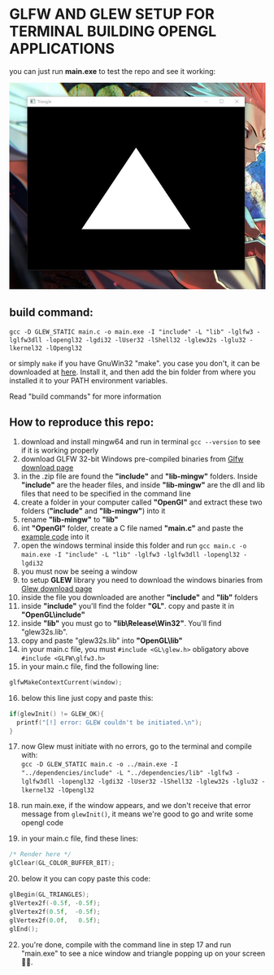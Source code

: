 # GLFW AND GLEW SETUP FOR TERMINAL BUILDING OPENGL APPLICATIONS

you can just run **main.exe** to test the repo and see it working:

![traingle](https://github.com/v1ctor13/GLFW-GLEW-hello-world-win-10-terminal-compiling/blob/master/triangle.jpg)

## build command: 
```
gcc -D GLEW_STATIC main.c -o main.exe -I "include" -L "lib" -lglfw3 -lglfw3dll -lopengl32 -lgdi32 -lUser32 -lShell32 -lglew32s -lglu32 -lkernel32 -lOpengl32
```  
or simply ```make``` if you have GnuWin32 "make". 
you case you don't, it can be downloaded at [here](https://sourceforge.net/projects/gnuwin32/files/make/3.81/make-3.81.exe/download?use_mirror=iWeb&download=). Install it, and then add the bin folder from where you installed it to your PATH environment variables.  
  
Read "build commands" for more information  
  
## How to reproduce this repo:  
  
1. download and install mingw64 and run in terminal ```gcc --version``` to see if it is working properly  
2. download GLFW 32-bit Windows pre-compiled binaries from [Glfw download page](https://www.glfw.org/download.html)  
3. in the .zip file are found the **"include"** and **"lib-mingw"** folders. Inside **"include"** are the header files, and inside **"lib-mingw"** are the dll and lib files that need to be specified in the command line  
4. create a folder in your computer called **"OpenGl"** and extract these two folders (**"include"** and **"lib-mingw"**) into it  
5. rename **"lib-mingw"** to **"lib"**  
6. int **"OpenGl"** folder, create a C file named **"main.c"** and paste the [example code](https://www.glfw.org/documentation) into it  
7. open the windows terminal inside this folder and run ```gcc main.c -o main.exe -I "include" -L "lib" -lglfw3 -lglfw3dll -lopengl32 -lgdi32```  
8. you must now be seeing a window
9. to setup **GLEW** library you need to download the windows binaries from [Glew download page](http://glew.sourceforge.net/)
10. inside the file you downloaded are another **"include"** and **"lib"** folders
11. inside **"include"** you'll find the folder **"GL"**. copy and paste it in **"OpenGL\include"**
12. inside **"lib"** you must go to **"lib\Release\Win32\"**. You'll find "glew32s.lib".
13. copy and paste "glew32s.lib" into **"OpenGL\lib"**
14. in your main.c file, you must ```#include <GL\glew.h>``` obligatory above ```#include <GLFW\glfw3.h>``` 
15. in your main.c file, find the following line:
```c
glfwMakeContextCurrent(window);
```  
16. below this line just copy and paste this:
```c
if(glewInit() != GLEW_OK){
  printf("[!] error: GLEW couldn't be initiated.\n");
}
```
17. now Glew must initiate with no errors, go to the terminal and compile with:   
```gcc -D GLEW_STATIC main.c -o ../main.exe -I "../dependencies/include" -L "../dependencies/lib" -lglfw3 -lglfw3dll -lopengl32 -lgdi32 -lUser32 -lShell32 -lglew32s -lglu32 -lkernel32 -lOpengl32```  

18. run main.exe, if the window appears, and we don't receive that error message from ```glewInit()```, it means we're good to go and write some opengl code
19. in your main.c file, find these lines: 
```c
/* Render here */
glClear(GL_COLOR_BUFFER_BIT);
```
20. below it you can copy paste this code:
```c
glBegin(GL_TRIANGLES);
glVertex2f(-0.5f, -0.5f);
glVertex2f(0.5f,  -0.5f);
glVertex2f(0.0f,   0.5f);
glEnd();
```
22. you're done, compile with the command line in step 17 and run "main.exe" to see a nice window and triangle popping up on your screen 🧐🤘.
